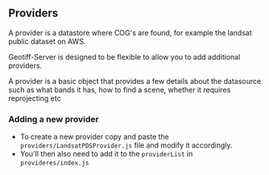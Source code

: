 ## Providers
A provider is a datastore where COG's are found, for example the landsat public dataset on AWS.

Geotiff-Server is designed to be flexible to allow you to add additional providers.

A provider is a basic object that provides a few details about the datasource such as what bands it has, how to find a scene, whether it requires reprojecting etc

### Adding a new provider
- To create a new provider copy and paste the `providers/LandsatPDSProvider.js` file and modify it accordingly. 
- You'll then also need to add it to the `providerList` in `provideres/index.js`